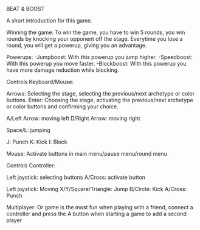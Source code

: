BEAT & BOOST

A short introduction for this game.


Winning the game:
To win the game, you have to win 5 rounds, you win rounds by knocking your opponent off the stage.
Everytime you lose a round, you will get a powerup, giving you an advantage.




Powerups:
-Jumpboost: With this powerup you jump higher.
-Speedboost: With this powerup you move faster.
-Blockboost: With this powerup you have more damage reduction while blocking.




Controls Keyboard/Mouse:

Arrows: Selecting the stage, selecting the previous/next archetype or color buttons.
Enter: Choosing the stage, activating the previous/next archetype or color buttons and confirming your choice.

A/Left Arrow: moving left
D/Right Arrow: moving right

Space/L: jumping

J: Punch
K: Kick
I: Block

Mouse: Activate buttons in main menu/pause menu/round menu



Controls Controller:

Left joystick: selecting buttons
A/Cross: activate button

Left joystick: Moving
X/Y/Square/Triangle: Jump
B/Circle: Kick
A/Cross: Punch




Multiplayer:
Or game is the most fun when playing with a friend, connect a controller and press the A button when starting a game to add a second player
